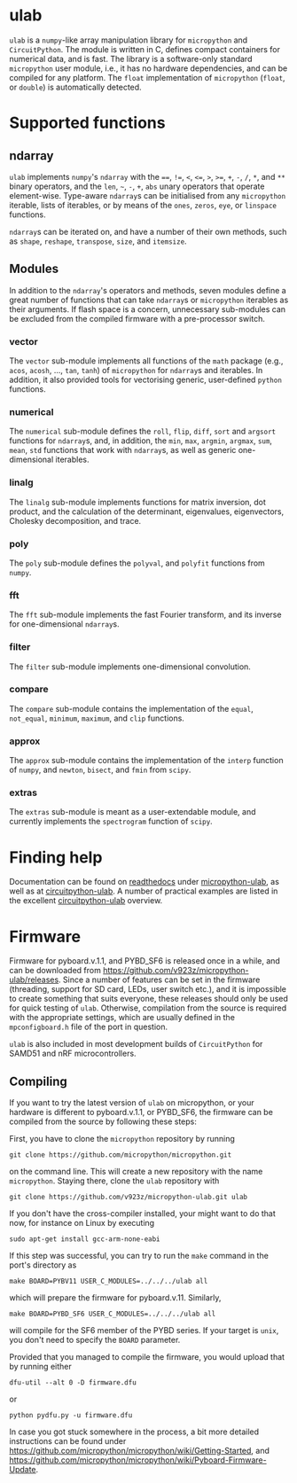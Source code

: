 # ulab

`ulab` is a `numpy`-like array manipulation library for `micropython` and `CircuitPython`.
The module is written in C, defines compact containers for numerical
data, and is fast. The library is a software-only standard `micropython` user module,
i.e., it has no hardware dependencies, and can be compiled for any platform. 
The `float` implementation of `micropython` (`float`, or `double`) is automatically detected.

# Supported functions


## ndarray

`ulab` implements `numpy`'s `ndarray` with the `==`, `!=`, `<`, `<=`, `>`, `>=`, `+`, `-`, `/`, `*`, and `**` binary operators, and the `len`, `~`, `-`, `+`, `abs` unary operators that operate element-wise. Type-aware `ndarray`s can be initialised from any `micropython` iterable, lists of iterables, or by means of the `ones`, `zeros`, `eye`, or `linspace` functions. 

`ndarray`s can be iterated on, and have a number of their own methods, such as `shape`, `reshape`, `transpose`, `size`, and `itemsize`.

## Modules

In addition to the `ndarray`'s operators and methods, seven modules define a great number of functions that can take `ndarray`s or `micropython` iterables as their arguments. If flash space is a concern, unnecessary sub-modules can be excluded from the compiled firmware with a pre-processor switch. 

### vector

The `vector` sub-module implements all functions of the `math` package (e.g., `acos`, `acosh`, ..., `tan`, `tanh`) of `micropython` for `ndarray`s and iterables. In addition, it also provided tools for vectorising generic, user-defined `python` functions. 

### numerical

The `numerical` sub-module defines the `roll`, `flip`, `diff`, `sort` and `argsort` functions for `ndarray`s, and, in addition, the `min`, `max`, `argmin`, `argmax`, `sum`, `mean`, `std` functions that work with `ndarray`s, as well as generic one-dimensional iterables.

### linalg

The `linalg` sub-module implements functions for matrix inversion, dot product, and the calculation of the determinant, eigenvalues, eigenvectors, Cholesky decomposition, and trace. 

### poly

The `poly` sub-module defines the `polyval`, and `polyfit` functions from `numpy`.

### fft

The `fft` sub-module implements the fast Fourier transform, and its inverse for one-dimensional `ndarray`s.

### filter

The `filter` sub-module implements one-dimensional convolution.

### compare

The `compare` sub-module contains the implementation of the `equal`, `not_equal`, `minimum`, `maximum`, and `clip` functions.

### approx

The `approx` sub-module contains the implementation of the `interp` function of `numpy`, and `newton`, `bisect`, and `fmin` from `scipy`.

### extras

The `extras` sub-module is meant as a user-extendable module, and currently implements the `spectrogram` function of `scipy`. 

# Finding help

Documentation can be found on [readthedocs](readthedocs.org/) under [micropython-ulab](https://micropython-ulab.readthedocs.io/en/latest), as well as at [circuitpython-ulab](
https://circuitpython.readthedocs.io/en/latest/shared-bindings/ulab/__init__.html). A number of practical examples are listed in the excellent [circuitpython-ulab](https://learn.adafruit.com/ulab-crunch-numbers-fast-with-circuitpython/overview) overview.

# Firmware

Firmware for pyboard.v.1.1, and PYBD_SF6 is released once in a while, and can be downloaded
from https://github.com/v923z/micropython-ulab/releases. Since a number of features can be
set in the firmware (threading, support for SD card, LEDs, user switch etc.), and it is
impossible to create something that suits everyone, these releases should only be used for
quick testing of `ulab`. Otherwise, compilation from the source is required with
the appropriate settings, which are usually defined in the `mpconfigboard.h` file of the port
in question.

`ulab` is also included in most development builds of `CircuitPython` for SAMD51 and nRF microcontrollers.

## Compiling

If you want to try the latest version of `ulab` on micropython, or your hardware is 
different to pyboard.v.1.1, or PYBD_SF6, the firmware can be compiled 
from the source by following these steps:

First, you have to clone the `micropython` repository by running

```
git clone https://github.com/micropython/micropython.git
```
on the command line. This will create a new repository with the name `micropython`. Staying there, clone the `ulab` repository with 

```
git clone https://github.com/v923z/micropython-ulab.git ulab
```

If you don't have the cross-compiler installed, your might want to do that now, for instance on Linux by executing

```
sudo apt-get install gcc-arm-none-eabi
```

If this step was successful, you can try to run the `make` command in the port's directory as
```
make BOARD=PYBV11 USER_C_MODULES=../../../ulab all
```
which will prepare the firmware for pyboard.v.11. Similarly, 
```
make BOARD=PYBD_SF6 USER_C_MODULES=../../../ulab all
```
will compile for the SF6 member of the PYBD series. If your target is `unix`, you don't need to specify the `BOARD` parameter.

Provided that you managed to compile the firmware, you would upload that by running either
```
dfu-util --alt 0 -D firmware.dfu
```
or 
```
python pydfu.py -u firmware.dfu
```

In case you got stuck somewhere in the process, a bit more detailed instructions can be found under https://github.com/micropython/micropython/wiki/Getting-Started, and https://github.com/micropython/micropython/wiki/Pyboard-Firmware-Update.
